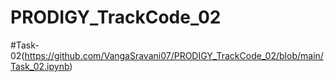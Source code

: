 # PRODIGY_TrackCode_02

#Task-02(https://github.com/VangaSravani07/PRODIGY_TrackCode_02/blob/main/Task_02.ipynb)
